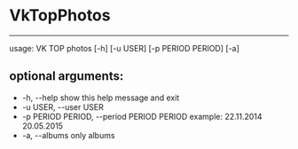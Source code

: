 # VkTopPhotos
-------
usage: VK TOP photos  [-h] [-u USER] [-p PERIOD PERIOD] [-a]

optional arguments:
-
* -h, --help            show this help message and exit
* -u USER, --user USER
* -p PERIOD PERIOD, --period PERIOD PERIOD
                        example: 22.11.2014 20.05.2015
* -a, --albums          only albums
